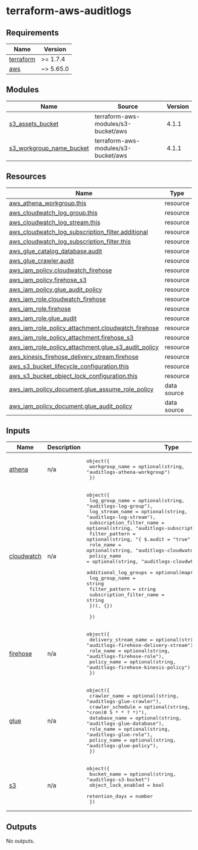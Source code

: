# terraform-aws-auditlogs<!-- BEGINNING OF PRE-COMMIT-TERRAFORM DOCS HOOK -->
## Requirements

| Name | Version |
|------|---------|
| <a name="requirement_terraform"></a> [terraform](#requirement\_terraform) | >= 1.7.4 |
| <a name="requirement_aws"></a> [aws](#requirement\_aws) | ~> 5.65.0 |

## Modules

| Name | Source | Version |
|------|--------|---------|
| <a name="module_s3_assets_bucket"></a> [s3\_assets\_bucket](#module\_s3\_assets\_bucket) | terraform-aws-modules/s3-bucket/aws | 4.1.1 |
| <a name="module_s3_workgroup_name_bucket"></a> [s3\_workgroup\_name\_bucket](#module\_s3\_workgroup\_name\_bucket) | terraform-aws-modules/s3-bucket/aws | 4.1.1 |

## Resources

| Name | Type |
|------|------|
| [aws_athena_workgroup.this](https://registry.terraform.io/providers/hashicorp/aws/latest/docs/resources/athena_workgroup) | resource |
| [aws_cloudwatch_log_group.this](https://registry.terraform.io/providers/hashicorp/aws/latest/docs/resources/cloudwatch_log_group) | resource |
| [aws_cloudwatch_log_stream.this](https://registry.terraform.io/providers/hashicorp/aws/latest/docs/resources/cloudwatch_log_stream) | resource |
| [aws_cloudwatch_log_subscription_filter.additional](https://registry.terraform.io/providers/hashicorp/aws/latest/docs/resources/cloudwatch_log_subscription_filter) | resource |
| [aws_cloudwatch_log_subscription_filter.this](https://registry.terraform.io/providers/hashicorp/aws/latest/docs/resources/cloudwatch_log_subscription_filter) | resource |
| [aws_glue_catalog_database.audit](https://registry.terraform.io/providers/hashicorp/aws/latest/docs/resources/glue_catalog_database) | resource |
| [aws_glue_crawler.audit](https://registry.terraform.io/providers/hashicorp/aws/latest/docs/resources/glue_crawler) | resource |
| [aws_iam_policy.cloudwatch_firehose](https://registry.terraform.io/providers/hashicorp/aws/latest/docs/resources/iam_policy) | resource |
| [aws_iam_policy.firehose_s3](https://registry.terraform.io/providers/hashicorp/aws/latest/docs/resources/iam_policy) | resource |
| [aws_iam_policy.glue_audit_policy](https://registry.terraform.io/providers/hashicorp/aws/latest/docs/resources/iam_policy) | resource |
| [aws_iam_role.cloudwatch_firehose](https://registry.terraform.io/providers/hashicorp/aws/latest/docs/resources/iam_role) | resource |
| [aws_iam_role.firehose](https://registry.terraform.io/providers/hashicorp/aws/latest/docs/resources/iam_role) | resource |
| [aws_iam_role.glue_audit](https://registry.terraform.io/providers/hashicorp/aws/latest/docs/resources/iam_role) | resource |
| [aws_iam_role_policy_attachment.cloudwatch_firehose](https://registry.terraform.io/providers/hashicorp/aws/latest/docs/resources/iam_role_policy_attachment) | resource |
| [aws_iam_role_policy_attachment.firehose_s3](https://registry.terraform.io/providers/hashicorp/aws/latest/docs/resources/iam_role_policy_attachment) | resource |
| [aws_iam_role_policy_attachment.glue_s3_audit_policy](https://registry.terraform.io/providers/hashicorp/aws/latest/docs/resources/iam_role_policy_attachment) | resource |
| [aws_kinesis_firehose_delivery_stream.firehose](https://registry.terraform.io/providers/hashicorp/aws/latest/docs/resources/kinesis_firehose_delivery_stream) | resource |
| [aws_s3_bucket_lifecycle_configuration.this](https://registry.terraform.io/providers/hashicorp/aws/latest/docs/resources/s3_bucket_lifecycle_configuration) | resource |
| [aws_s3_bucket_object_lock_configuration.this](https://registry.terraform.io/providers/hashicorp/aws/latest/docs/resources/s3_bucket_object_lock_configuration) | resource |
| [aws_iam_policy_document.glue_assume_role_policy](https://registry.terraform.io/providers/hashicorp/aws/latest/docs/data-sources/iam_policy_document) | data source |
| [aws_iam_policy_document.glue_audit_policy](https://registry.terraform.io/providers/hashicorp/aws/latest/docs/data-sources/iam_policy_document) | data source |

## Inputs

| Name | Description | Type | Default | Required |
|------|-------------|------|---------|:--------:|
| <a name="input_athena"></a> [athena](#input\_athena) | n/a | <pre>object({<br/>    workgroup_name = optional(string, "auditlogs-athena-workgroup")<br/>  })</pre> | n/a | yes |
| <a name="input_cloudwatch"></a> [cloudwatch](#input\_cloudwatch) | n/a | <pre>object({<br/>    log_group_name           = optional(string, "auditlogs-log-group"),<br/>    log_stream_name          = optional(string, "auditlogs-log-stream"),<br/>    subscription_filter_name = optional(string, "auditlogs-subscription-filter"),<br/>    filter_pattern           = optional(string, "{ $.audit = \"true\" }", ),<br/>    role_name                = optional(string, "auditlogs-cloudwatch-firehose-role"),<br/>    policy_name              = optional(string, "auditlogs-cloudwtach-firehose-policy"),<br/>    additional_log_groups = optional(map(object({<br/>      log_group_name           = string<br/>      filter_pattern           = string<br/>      subscription_filter_name = string<br/>    })), {})<br/><br/>  })</pre> | n/a | yes |
| <a name="input_firehose"></a> [firehose](#input\_firehose) | n/a | <pre>object({<br/>    delivery_stream_name = optional(string, "auditlogs-firehose-delivery-stream")<br/>    role_name            = optional(string, "auditlogs-firehose-role"),<br/>    policy_name          = optional(string, "auditlogs-firehose-kinesis-policy")<br/>  })</pre> | n/a | yes |
| <a name="input_glue"></a> [glue](#input\_glue) | n/a | <pre>object({<br/>    crawler_name     = optional(string, "auditlogs-glue-crawler"),<br/>    crawler_schedule = optional(string, "cron(0 5 * * ? *)"),<br/>    database_name    = optional(string, "auditlogs-glue-database"),<br/>    role_name        = optional(string, "auditlogs-glue-role"),<br/>    policy_name      = optional(string, "auditlogs-glue-policy"),<br/>  })</pre> | n/a | yes |
| <a name="input_s3"></a> [s3](#input\_s3) | n/a | <pre>object({<br/>    bucket_name         = optional(string, "auditlogs-s3-bucket")<br/>    object_lock_enabled = bool<br/>    retention_days      = number<br/>  })</pre> | n/a | yes |

## Outputs

No outputs.
<!-- END OF PRE-COMMIT-TERRAFORM DOCS HOOK -->
